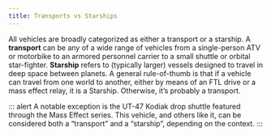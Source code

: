 ```yaml
---
title: Transports vs Starships
---
```

All vehicles are broadly categorized as either a transport or a starship. A __transport__ can be any of a wide range of
vehicles from a single-person ATV or motorbike to an armored personnel carrier to a small shuttle or orbital star-fighter.
__Starship__ refers to (typically larger) vessels designed to travel in deep space between planets. A general
rule-of-thumb is that if a vehicle can travel from one world to another, either by means of an FTL drive or a mass
effect relay, it is a Starship. Otherwise, it’s probably a transport.

::: alert
A notable exception is the UT-47 Kodiak drop shuttle featured through the Mass Effect series. This vehicle, and others
like it, can be considered both a “transport” and a “starship”, depending on the context.
:::

